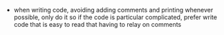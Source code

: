 - when writing code, avoiding adding comments and printing whenever possible, only do it so if the code is particular complicated, prefer write code that is easy to read that having to relay on comments